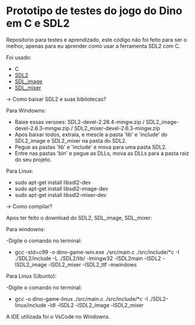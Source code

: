# Prototipo de testes do jogo do Dino em C e SDL2

Repositorio para testes e aprendizado, este código não foi feito para ser o melhor, apenas para eu aprender como usar a ferramenta SDL2 com C.

Foi usado:

- C
- [SDL2](https://github.com/libsdl-org/SDL)
- [SDL_image](https://github.com/libsdl-org/SDL_image)
- [SDL_mixer](https://github.com/libsdl-org/SDL_mixer)

-> Como baixar SDL2 e suas bibliotecas?

  Para Windowns:
  - Baixe essas versoes: SDL2-devel-2.28.4-mingw.zip / SDL2_image-devel-2.6.3-mingw.zip / SDL2_mixer-devel-2.6.3-mingw.zip
  - Apos baixar todos, extraia, e mescle a pasta 'lib' e 'include' do SDL2_image e SDL2_mixer na pasta do SDL2.
  - Pegue as pastas 'lib' e 'include' e mova para uma pasta SDL2.
  - Entre nas pastas 'bin' e pegue as DLLs, mova as DLLs para a pasta raiz do seu projeto.


  Para Linux:

  - sudo apt-get install libsdl2-dev
  - sudo apt-get install libsdl2-image-dev
  - sudo apt-get install libsdl2-mixer-dev


-> Como compilar?

Apos ter feito o download do SDL2, SDL_image, SDL_mixer:

Para windowns:

-Digite o comando no terminal:

-  gcc -std=c99 -o dino-game-win.exe ./src/main.c ./src/include/*c -I ./SDL2/include -L ./SDL2/lib/ -lmingw32 -lSDL2main -lSDL2 -lSDL2_image -lSDL2_mixer -lSDL2_ttf -mwindows

Para Linux (Ubunto):

-Digite o comando no terminal:

- gcc -o dino-game-linux ./src/main.c ./src/include/*c -I ./SDL2-linux/include -ldl -lSDL2 -lSDL2_image -lSDL2_mixer

A IDE utilizada foi o VsCode no Windowns.
